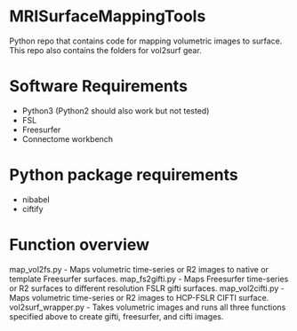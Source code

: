 # MRISurfaceMappingTools
Python repo that contains code for mapping volumetric images to surface. This repo also contains the folders for vol2surf gear.

# Software Requirements
- Python3 (Python2 should also work but not tested)
- FSL 
- Freesurfer
- Connectome workbench

# Python package requirements
- nibabel
- ciftify

# Function overview
map_vol2fs.py - Maps volumetric time-series or R2 images to native or template Freesurfer surfaces.
map_fs2gifti.py - Maps Freesurfer time-series or R2 surfaces to different resolution FSLR gifti surfaces.
map_vol2cifti.py - Maps volumetric time-series or R2 images to HCP-FSLR CIFTI surface.
vol2surf_wrapper.py - Takes volumetric images and runs all three functions specified above to create gifti, freesurfer, and cifti images.
